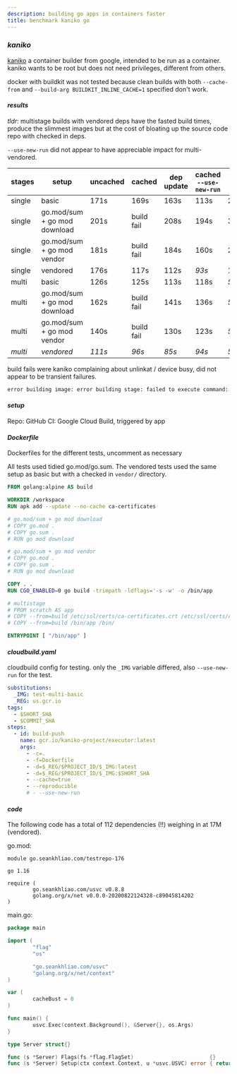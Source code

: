 ```yaml
---
description: building go apps in containers faster
title: benchmark kaniko go
---
```


### _kaniko_

[kaniko](https://github.com/GoogleContainerTools/kaniko)
a container builder from google, intended to be run as a container.
kaniko wants to be root but does not need privileges,
different from others.

docker with buildkit was not tested because
clean builds with both `--cache-from` and `--build-arg BUILDKIT_INLINE_CACHE=1` specified don't work.

#### _results_

_tldr_:
multistage builds with vendored deps have the fasted build times,
produce the slimmest images
but at the cost of bloating up the source code repo with checked in deps.

`--use-new-run` did not appear to have appreciable impact for multi-vendored.

| stages  | setup                        | uncached | cached     | dep update | cached `--use-new-run` | size     |
| ------- | ---------------------------- | -------- | ---------- | ---------- | ---------------------- | -------- |
| single  | basic                        | 171s     | 169s       | 163s       | 113s                   | 261.64MB |
| single  | go.mod/sum + go mod download | 201s     | build fail | 208s       | 194s                   | 317.15MB |
| single  | go.mod/sum + go mod vendor   | 181s     | build fail | 184s       | 160s                   | 264.95MB |
| single  | vendored                     | 176s     | 117s       | 112s       | _93s_                  | 149.77MB |
| multi   | basic                        | 126s     | 125s       | 113s       | 118s                   | _5.06MB_ |
| multi   | go.mod/sum + go mod download | 162s     | build fail | 141s       | 136s                   | _5.06MB_ |
| multi   | go.mod/sum + go mod vendor   | 140s     | build fail | 130s       | 123s                   | _5.06MB_ |
| _multi_ | _vendored_                   | _111s_   | _96s_      | _85s_      | _94s_                  | _5.06MB_ |

build fails were kaniko complaining about unlinkat / device busy,
did not appear to be transient failures.

```txt
error building image: error building stage: failed to execute command: extracting fs from image: removing whiteout .wh.workspace: unlinkat //workspace: device or resource busy
```

#### _setup_

Repo: GitHub
CI: Google Cloud Build, triggered by app

#### _Dockerfile_

Dockerfiles for the different tests,
uncomment as necessary

All tests used tidied go.mod/go.sum.
The vendored tests used the same setup as basic but with a checked in `vendor/` directory.

```dockerfile
FROM golang:alpine AS build

WORKDIR /workspace
RUN apk add --update --no-cache ca-certificates

# go.mod/sum + go mod download
# COPY go.mod .
# COPY go.sum .
# RUN go mod download

# go.mod/sum + go mod vendor
# COPY go.mod .
# COPY go.sum .
# RUN go mod download

COPY . .
RUN CGO_ENABLED=0 go build -trimpath -ldflags='-s -w' -o /bin/app

# multistage
# FROM scratch AS app
# COPY --from=build /etc/ssl/certs/ca-certificates.crt /etc/ssl/certs/ca-certificates.crt
# COPY --from=build /bin/app /bin/

ENTRYPOINT [ "/bin/app" ]
```

#### _cloudbuild.yaml_

cloudbuild config for testing.
only the `_IMG` variable differed,
also `--use-new-run` for the test.

```yaml
substitutions:
  _IMG: test-multi-basic
  _REG: us.gcr.io
tags:
  - $SHORT_SHA
  - $COMMIT_SHA
steps:
  - id: build-push
    name: gcr.io/kaniko-project/executor:latest
    args:
      - -c=.
      - -f=Dockerfile
      - -d=$_REG/$PROJECT_ID/$_IMG:latest
      - -d=$_REG/$PROJECT_ID/$_IMG:$SHORT_SHA
      - --cache=true
      - --reproducible
      # - --use-new-run
```

#### _code_

The following code has a total of 112 dependencies (!!)
weighing in at 17M (vendored).

go.mod:

```gomod
module go.seankhliao.com/testrepo-176

go 1.16

require (
        go.seankhliao.com/usvc v0.8.8
        golang.org/x/net v0.0.0-20200822124328-c89045814202
)
```

main.go:

```go
package main

import (
        "flag"
        "os"

        "go.seankhliao.com/usvc"
        "golang.org/x/net/context"
)

var (
        cacheBust = 0
)

func main() {
        usvc.Exec(context.Background(), &Server{}, os.Args)
}

type Server struct{}

func (s *Server) Flags(fs *flag.FlagSet)                        {}
func (s *Server) Setup(ctx context.Context, u *usvc.USVC) error { return nil }
```
